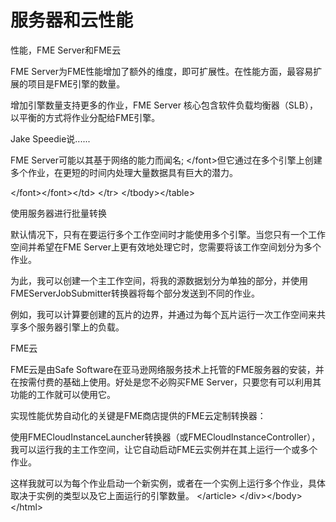 # 服务器和云性能

 性能，FME Server和FME云

FME Server为FME性能增加了额外的维度，即可扩展性。在性能方面，最容易扩展的项目是FME引擎的数量。

增加引擎数量支持更多的作业，FME Server 核心包含软件负载均衡器（SLB），以平衡的方式将作业分配给FME引擎。

 Jake Speedie说......

FME Server可能以其基于网络的能力而闻名; &lt;/font&gt;但它通过在多个引擎上创建多个作业，在更短的时间内处理大量数据具有巨大的潜力。

&lt;/font&gt;&lt;/font&gt;&lt;/td&gt; &lt;/tr&gt; &lt;/tbody&gt;&lt;/table&gt;

使用服务器进行批量转换

默认情况下，只有在要运行多个工作空间时才能使用多个引擎。当您只有一个工作空间并希望在FME Server上更有效地处理它时，您需要将该工作空间划分为多个作业。

为此，我可以创建一个主工作空间，将我的源数据划分为单独的部分，并使用FMEServerJobSubmitter转换器将每个部分发送到不同的作业。

例如，我可以计算要创建的瓦片的边界，并通过为每个瓦片运行一次工作空间来共享多个服务器引擎上的负载。

FME云

FME云是由Safe Software在亚马逊网络服务技术上托管的FME服务器的安装，并在按需付费的基础上使用。好处是您不必购买FME Server，只要您有可以利用其功能的工作就可以使用它。

实现性能优势自动化的关键是FME商店提供的FME云定制转换器：

使用FMECloudInstanceLauncher转换器（或FMECloudInstanceController），我可以运行我的主工作空间，让它自动启动FME云实例并在其上运行一个或多个作业。

这样我就可以为每个作业启动一个新实例，或者在一个实例上运行多个作业，具体取决于实例的类型以及它上面运行的引擎数量。 &lt;/article&gt; &lt;/div&gt;&lt;/body&gt;&lt;/html&gt;

